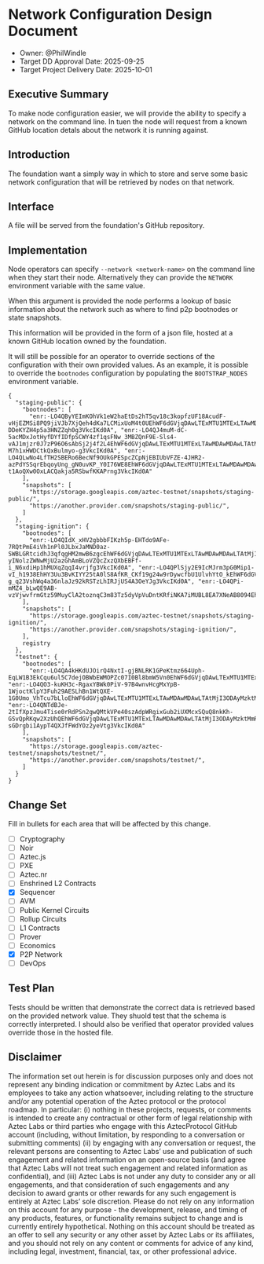 # Network Configuration Design Document

- Owner: @PhilWindle
- Target DD Approval Date: 2025-09-25
- Target Project Delivery Date: 2025-10-01

## Executive Summary

To make node configuration easier, we will provide the ability to specify a network on the command line. In tuen the node will request from a known GitHub location detals about the network it is running against.

## Introduction

The foundation want a simply way in which to store and serve some basic network configuration that will be retrieved by nodes on that network.

## Interface

A file will be served from the foundation's GitHub repository.

## Implementation

Node operators can specify `--network <network-name>` on the command line when they start their node. Alternatively they can provide the `NETWORK` environment variable with the same value.

When this argument is provided the node performs a lookup of basic information about the network such as where to find p2p bootnodes or state snapshots.

This information will be provided in the form of a json file, hosted at a known GitHub location owned by the foundation.

It will still be possible for an operator to override sections of the configuration with their own provided values. As an example, it is possible to override the `bootnodes` configuration by populating the `BOOTSTRAP_NODES` environment variable.

```
{
  "staging-public": { 
    "bootnodes": [ 
      "enr:-LO4QByYEImKOhVk1eW2haEtDs2hT5qv18c3kopfzUF18AcudF-vHjEZMSi8PQ9jiVJb7XjQeh4dKa7LCMixUoM4t0UEhWF6dGVjqDAwLTExMTU1MTExLTAwMDAwMDAwLTAtMjI3ODAyMzktMmRhOWY4MDGCaWSCdjSCaXCEI8mx0YlzZWNwMjU2azGhA7mqxGD1MiN_fXZO1xyF4hpN-DDeKYZH4p5a3HNZZqh0g3VkcIKd0A", "enr:-LO4QJ4muM-dC-5acMDxJotHyfDYfIDfpSCWY4zf1qsFNw_3MBZQnF9E-Sls4-vAJ1mjzr0J7zP96O6sAbSj2j4f2L4EhWF6dGVjqDAwLTExMTU1MTExLTAwMDAwMDAwLTAtMjI3ODAyMzktMmRhOWY4MDGCaWSCdjSCaXCEI_YzS4lzZWNwMjU2azGhAlCcUe4aoKJUqTDinwSFz7v-M7h1xHWDCtkQxBulmyo-g3VkcIKd0A", "enr:-LO4QLwNo4LfTH2SBERo6BecNf9OUkGPESpcZCpNjEBIUbVFZE-4JHR2-azPdYSSqrEbqoyUng_gN0uvKP_Y0I76WE8EhWF6dGVjqDAwLTExMTU1MTExLTAwMDAwMDAwLTAtMjI3ODAyMzktMmRhOWY4MDGCaWSCdjSCaXCEI7nykIlzZWNwMjU2azGhAsQLIIY2n2jwc-t1AoQXw0OxLACQakja5RSbwfKKAPrng3VkcIKd0A"
    ],
    "snapshots": [
      "https://storage.googleapis.com/aztec-testnet/snapshots/staging-public/",
      "https://another.provider.com/snapshots/staging-public/",
    ]
  },
  "staging-ignition": { 
    "bootnodes": [ 
      "enr:-LO4QIdX_xHV2gbbbFIKzh5p-EHTdo9AFe-7RQtPmE4iVh1nPl0JLbxJaMND0az-SWBLGRtcidhJ3qfqgHM2mwB6zgcEhWF6dGVjqDAwLTExMTU1MTExLTAwMDAwMDAwLTAtMjI3ODAyMzktMmRhOWY4MDGCaWSCdjSCaXCEI-yINolzZWNwMjU2azGhAmBLoVZQcZxzQXbEBFf-i_N6xdiHp1hMUXqZqqI4vrjfg3VkcIKd0A", "enr:-LO4QPlSjy2E9IcMJrm3pG0Mip1-vI_h1938EhHY3Uu3BvKIYY25tA0lS8AfKR_CKf19g24w9rDywcfbU1UlvhYtO_kEhWF6dGVjqDAwLTExMTU1MTExLTAwMDAwMDAwLTAtMjI3ODAyMzktMmRhOWY4MDGCaWSCdjSCaXCEIlloyIlzZWNwMjU2azGhA5-g_q23VshWq4a36nlaJz92kRSTzLhIRJjUS4A3OeYJg3VkcIKd0A", "enr:-LO4QPi-mMZ4_bLwQE9AB-vzVjwvfrmGtz59MuyClA2toznqC3m83Tz5dyVpVuDntKRfiNKA7iMUBL8EA7XNeAB8094EhWF6dGVjqDAwLTExMTU1MTExLTAwMDAwMDAwLTAtMjI3ODAyMzktMmRhOWY4MDGCaWSCdjSCaXCEIqgrUYlzZWNwMjU2azGhA4hb7dUIA0YfCCRGkKQAo7GXWoUXio_NzHdjzgi_5UU2g3VkcIKd0A"
    ],
    "snapshots": [
      "https://storage.googleapis.com/aztec-testnet/snapshots/staging-ignition/",
      "https://another.provider.com/snapshots/staging-ignition/",
    ],
    registry
  },
  "testnet": {
    "bootnodes": [ 
      "enr:-LO4QA4kHKdUJOirQ4NxtI-gjBNLRK1GPeKtmz664Uph-EqLW1B3EkCqu6ul5C7dejOBWbEWMOPZc07I0Bl8bmW5Vn0EhWF6dGVjqDAwLTExMTU1MTExLTAwMDAwMDAwLTAtMjI3ODAyMzktMmRhOWY4MDGCaWSCdjSCaXCEIlCfmYlzZWNwMjU2azGhAoRffgRFcK_rV5ddbmtUW9cyXrPwrDFL18OFRVejOOXDg3VkcIKd0A", "enr:-LO4QO3-kuKH3c-RgaxYBWk0PiV-97B4wnvHcgMxYpB-1WjoctKlpY3Fuh29AESLhBn1WtQXE-1G0Umo_VhTcu7bLloEhWF6dGVjqDAwLTExMTU1MTExLTAwMDAwMDAwLTAtMjI3ODAyMzktMmRhOWY4MDGCaWSCdjSCaXCEIicStolzZWNwMjU2azGhAxUvKI8xXnGpkj2VjRZk9VmMbtfHZUoszOvvl76qFrGeg3VkcIKd0A", "enr:-LO4QNTdBJe-2tIfXpzJmu4Tise0rRdPSn2gwQMtkVPe40szAdpWRgixGub2iUXMcxSQuQ8nkKh-GSvQpRKqw2XzUhQEhWF6dGVjqDAwLTExMTU1MTExLTAwMDAwMDAwLTAtMjI3ODAyMzktMmRhOWY4MDGCaWSCdjSCaXCEIrZz14lzZWNwMjU2azGhApwZiWnsA8TFqvz-sGDrgbi1AypT4QXJfFWdYOz2yeVtg3VkcIKd0A"
    ],
    "snapshots": [
      "https://storage.googleapis.com/aztec-testnet/snapshots/testnet/",
      "https://another.provider.com/snapshots/testnet/",
    ]
  }
}
```

## Change Set

Fill in bullets for each area that will be affected by this change.

- [ ] Cryptography
- [ ] Noir
- [ ] Aztec.js
- [ ] PXE
- [ ] Aztec.nr
- [ ] Enshrined L2 Contracts
- [x] Sequencer
- [ ] AVM
- [ ] Public Kernel Circuits
- [ ] Rollup Circuits
- [ ] L1 Contracts
- [ ] Prover
- [ ] Economics
- [x] P2P Network
- [ ] DevOps

## Test Plan

Tests should be written that demonstrate the correct data is retrieved based on the provided network value. They shuold test that the schema is correctly interpreted. I should also be verified that operator provided values override those in the hosted file.

## Disclaimer

The information set out herein is for discussion purposes only and does not represent any binding indication or commitment by Aztec Labs and its employees to take any action whatsoever, including relating to the structure and/or any potential operation of the Aztec protocol or the protocol roadmap. In particular: (i) nothing in these projects, requests, or comments is intended to create any contractual or other form of legal relationship with Aztec Labs or third parties who engage with this AztecProtocol GitHub account (including, without limitation, by responding to a conversation or submitting comments) (ii) by engaging with any conversation or request, the relevant persons are consenting to Aztec Labs’ use and publication of such engagement and related information on an open-source basis (and agree that Aztec Labs will not treat such engagement and related information as confidential), and (iii) Aztec Labs is not under any duty to consider any or all engagements, and that consideration of such engagements and any decision to award grants or other rewards for any such engagement is entirely at Aztec Labs’ sole discretion. Please do not rely on any information on this account for any purpose - the development, release, and timing of any products, features, or functionality remains subject to change and is currently entirely hypothetical. Nothing on this account should be treated as an offer to sell any security or any other asset by Aztec Labs or its affiliates, and you should not rely on any content or comments for advice of any kind, including legal, investment, financial, tax, or other professional advice.
